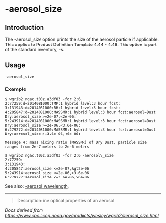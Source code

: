 # -aerosol_size

## Introduction

The -aerosol_size option prints the
size of the aerosol particle if applicable. This applies
to Product Definition Template 4.44 - 4.48. This option is
part of the standard inventory, -s.

## Usage

```
-aerosol_size
```

### Example

```
$ wgrib2 ngac.t00z.a3df03 -for 2:6
2:77259:d=2014081000:TMP:1 hybrid level:3 hour fcst:
3:131943:d=2014081000:RH:1 hybrid level:3 hour fcst:
4:205847:d=2014081000:MASSMR:1 hybrid level:3 hour fcst:aerosol=Dust Dry:aerosol_size >=2e-07,<2e-06:
5:243914:d=2014081000:MASSMR:1 hybrid level:3 hour fcst:aerosol=Dust Dry:aerosol_size >=2e-06,<3.6e-06:
6:279272:d=2014081000:MASSMR:1 hybrid level:3 hour fcst:aerosol=Dust Dry:aerosol_size >=3.6e-06,<6e-06:

Message 4: mass mixing ratio (MASSMR) of Dry Dust, particle size ranges from 2e-7 meters to 2e-6 meters

$ wgrib2 ngac.t00z.a3df03 -for 2:6 -aerosol\_size
2:77259:
3:131943:
4:205847:aerosol_size <=2e-07,&gt2e-06
5:243914:aerosol_size <=2e-06,>3.6e-06
6:279272:aerosol_size <=3.6e-06,>6e-06
```

See also:
[-aerosol_wavelength](aerosol_wavelength.md),

---

> Description: inv optical properties of an aerosol

_Docs derived from <https://www.cpc.ncep.noaa.gov/products/wesley/wgrib2/aerosol_size.html>_
